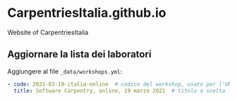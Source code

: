 # CarpentriesItalia.github.io
Website of CarpentriesItalia

## Aggiornare la lista dei laboratori
Aggiungere al file `_data/workshops.yml`:

```YAML
- code: 2021-03-19-italia-online  # codice del workshop, usato per l'URL
  title: Software Carpentry, online, 19 marzo 2021  # titolo a scelta
```
